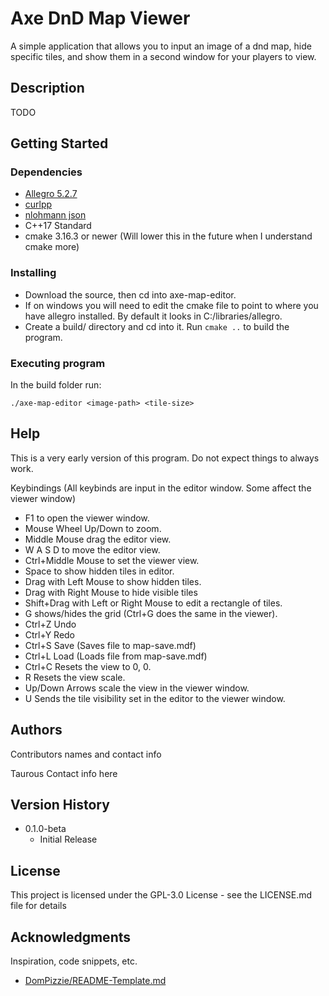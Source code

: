 # Axe DnD Map Viewer

A simple application that allows you to input an image of a dnd map, hide specific tiles, and show them in a second window for your players to view.

## Description

TODO

## Getting Started

### Dependencies

* [Allegro 5.2.7](https://github.com/liballeg/allegro5)
* [curlpp](https://github.com/jpbarrette/curlpp)
* [nlohmann json](https://github.com/nlohmann/json)
* C++17 Standard
* cmake 3.16.3 or newer (Will lower this in the future when I understand cmake more)

### Installing

* Download the source, then cd into axe-map-editor.
* If on windows you will need to edit the cmake file to point to where you have allegro installed. By default it looks in C:/libraries/allegro.
* Create a build/ directory and cd into it. Run `cmake ..` to build the program.

### Executing program

In the build folder run:
```
./axe-map-editor <image-path> <tile-size>
```

## Help

This is a very early version of this program. Do not expect things to always work.

Keybindings (All keybinds are input in the editor window. Some affect the viewer window)
* F1 to open the viewer window.
* Mouse Wheel Up/Down to zoom.
* Middle Mouse drag the editor view.
* W A S D to move the editor view.
* Ctrl+Middle Mouse to set the viewer view.
* Space to show hidden tiles in editor.
* Drag with Left Mouse to show hidden tiles.
* Drag with Right Mouse to hide visible tiles
* Shift+Drag with Left or Right Mouse to edit a rectangle of tiles.
* G shows/hides the grid (Ctrl+G does the same in the viewer).
* Ctrl+Z Undo
* Ctrl+Y Redo
* Ctrl+S Save (Saves file to map-save.mdf)
* Ctrl+L Load (Loads file from map-save.mdf)
* Ctrl+C Resets the view to 0, 0.
* R Resets the view scale.
* Up/Down Arrows scale the view in the viewer window.
* U Sends the tile visibility set in the editor to the viewer window.

## Authors

Contributors names and contact info

Taurous
Contact info here

## Version History

* 0.1.0-beta
    * Initial Release

## License

This project is licensed under the GPL-3.0 License - see the LICENSE.md file for details

## Acknowledgments

Inspiration, code snippets, etc.
* [DomPizzie/README-Template.md](https://gist.github.com/DomPizzie/7a5ff55ffa9081f2de27c315f5018afc)
